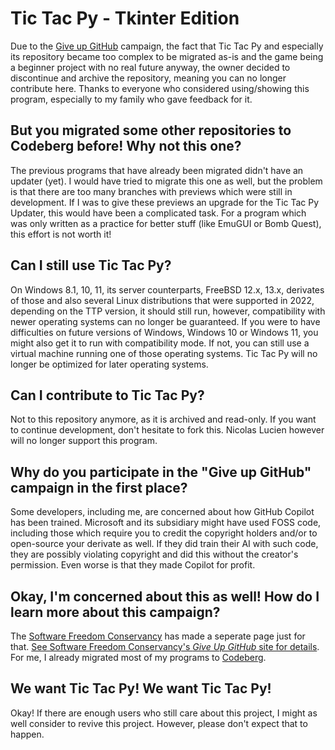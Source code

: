 # Tic Tac Py - Tkinter Edition

Due to the [Give up GitHub](https://GiveUpGitHub.org) campaign, the fact that Tic Tac Py and especially its repository became too complex to be migrated as-is and the game being a beginner project with no real future anyway, the owner decided to discontinue and archive the repository, meaning you can no longer contribute here. Thanks to everyone who considered using/showing this program, especially to my family who gave feedback for it.

## But you migrated some other repositories to Codeberg before! Why not this one?

The previous programs that have already been migrated didn't have an updater (yet). I would have tried to migrate this one as well, but the problem is that there are too many branches with previews which were still in development. If I was to give these previews an upgrade for the Tic Tac Py Updater, this would have been a complicated task. For a program which was only written as a practice for better stuff (like EmuGUI or Bomb Quest), this effort is not worth it!

## Can I still use Tic Tac Py?

On Windows 8.1, 10, 11, its server counterparts, FreeBSD 12.x, 13.x, derivates of those and also several Linux distributions that were supported in 2022, depending on the TTP version, it should still run, however, compatibility with newer operating systems can no longer be guaranteed. If you were to have difficulties on future versions of Windows, Windows 10 or Windows 11, you might also get it to run with compatibility mode. If not, you can still use a virtual machine running one of those operating systems. Tic Tac Py will no longer be optimized for later operating systems.

## Can I contribute to Tic Tac Py?

Not to this repository anymore, as it is archived and read-only. If you want to continue development, don't hesitate to fork this. Nicolas Lucien however will no longer support this program.

## Why do you participate in the "Give up GitHub" campaign in the first place?

Some developers, including me, are concerned about how GitHub Copilot has been trained. Microsoft and its subsidiary might have used FOSS code, including those which require you to credit the copyright holders and/or to open-source your derivate as well. If they did train their AI with such code, they are possibly violating copyright and did this without the creator's permission. Even worse is that they made Copilot for profit.

## Okay, I'm concerned about this as well! How do I learn more about this campaign?

The [Software Freedom Conservancy](https://sfconservancy.org/) has made a seperate page just for that. [See Software Freedom Conservancy's *Give Up  GitHub* site for details](https://GiveUpGitHub.org). For me, I already migrated most of my programs to [Codeberg](https://codeberg.org/).

## We want Tic Tac Py! We want Tic Tac Py!

Okay! If there are enough users who still care about this project, I might as well consider to revive this project. However, please don't expect that to happen.
